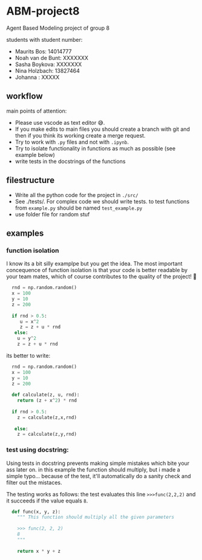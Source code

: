 # ABM-project8
Agent Based Modeling project of group 8

students with student number:
- Maurits Bos: 14014777
- Noah van de Bunt: XXXXXXX
- Sasha Boykova: XXXXXXX
- Nina Holzbach: 13827464
- Johanna : XXXXX

## workflow 
main points of attention:
- Please use vscode as text editor 😅.
- If you make edits to main files you should create a branch with git and then if you think its working create a merge request. 
- Try to work with `.py` files and not with `.ipynb`. 
- Try to isolate functionality in functions as much as possible (see example below)
- write tests in the docstrings of the functions 


## filestructure
- Write all the python code for the project in `./src/` 
- See ./tests/. For complex code we should write tests. to test functions from `example.py` should be named `test_example.py`
- use folder file for random stuf



## examples

### function isolation
I know its a bit silly examplpe but you get the idea. The most important concequence of function isolation is that your code is better readable by your team mates, which of course contributes to the quality of the project! 💪 
```python
  rnd = np.random.random()
  x = 100
  y = 10
  z = 200
  
  if rnd > 0.5:
     u = x^2
     z = z + u * rnd
   else:
    u = y^2
    z = z + u * rnd  
```

its  better to write:
```python
  rnd = np.random.random()
  x = 100
  y = 10
  z = 200
  
  def calculate(z, u, rnd):
    return (z + x^2) * rnd
  
  if rnd > 0.5: 
    z = calculate(z,x,rnd)
   
   else:
    z = calculate(z,y,rnd)
```

### test using docstring:
Using tests in docstring prevents making simple mistakes which bite your ass later on.
in this example the function should multiply, but i made a simple typo...
because of the test, it'll automatically do a sanity check and filter out the mistaces.

The testing works as follows: the test evaluates this line `>>>func(2,2,2)` and it succeeds if the value equals `8`. 

```python
  def func(x, y, z):
    """ This function should multiply all the given parameters
    
    >>> func(2, 2, 2) 
    8
    """
    
    return x * y + z
```

